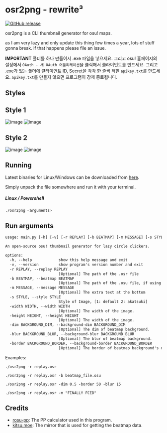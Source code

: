 # osr2png - rewrite³

[![GitHub release](https://img.shields.io/github/release/xjunko/osr2png.svg?style=for-the-badge&logo=github)](https://github.com/xjunko/osr2png/releases/latest)

osr2png is a CLI thumbnail generator for osu! maps.

as I am very lazy and only update this thing few times a year, lots of stuff gonna break. if that happens please file an issue.

**IMPORTANT**
폴더를 하나 만들어서 .exe 파일을 넣으세요.
그리고 osu! 홈페이지의 설정에서 `OAuth - 새 OAuth 어플리케이션`을 클릭해서 클라이언트를 만드세요.
그리고 .exe가 있는 폴더에 클라이언트 ID, Secret을 각각 한 줄씩 적힌 `apikey.txt`를 만드세요. 
`apikey.txt`를 만들지 않으면 프로그램이 강제 종료됩니다.


## Styles

## Style 1
![image](https://github.com/xjunko/osr2png/assets/44401509/98f06ad3-edf7-4998-a853-c4ed24941af3)
![image](https://github.com/xjunko/osr2png/assets/44401509/463729ef-d474-445a-93b1-d08824727f59)

## Style 2
![image](https://github.com/xjunko/osr2png/assets/44401509/d6066692-1c27-4356-b7f9-58b19b4b5e20)
![image](https://github.com/xjunko/osr2png/assets/44401509/8b548487-4ccd-4ba4-b7b4-10e700189878)


## Running

Latest binaries for Linux/Windows can be downloaded from [here](https://github.com/xjunko/osr2png/releases/latest).

Simply unpack the file somewhere and run it with your terminal.

##### Linux / Powershell

```bash
./osr2png <arguments>
```

## Run arguments

```txt
usage: main.py [-h] [-v] [-r REPLAY] [-b BEATMAP] [-m MESSAGE] [-s STYLE] [-width WIDTH] [-height HEIGHT] [-dim BACKGROUND_DIM] [-blur BACKGROUND_BLUR] [-border BACKGROUND_BORDER]

An open-source osu! thumbnail generator for lazy circle clickers.

options:
  -h, --help            show this help message and exit
  -v, --version         show program's version number and exit
  -r REPLAY, --replay REPLAY
                        [Optional] The path of the .osr file
  -b BEATMAP, --beatmap BEATMAP
                        [Optional] The path of the .osu file, if using a custom beatmap.
  -m MESSAGE, --message MESSAGE
                        [Optional] The extra text at the bottom
  -s STYLE, --style STYLE
                        Style of Image, [1: default 2: akatsuki]
  -width WIDTH, --width WIDTH
                        [Optional] The width of the image.
  -height HEIGHT, --height HEIGHT
                        [Optional] The width of the image.
  -dim BACKGROUND_DIM, --background-dim BACKGROUND_DIM
                        [Optional] The dim of beatmap background.
  -blur BACKGROUND_BLUR, --background-blur BACKGROUND_BLUR
                        [Optional] The blur of beatmap background.
  -border BACKGROUND_BORDER, --background-border BACKGROUND_BORDER
                        [Optional] The border of beatmap background's dim.
```

Examples:

```
./osr2png -r replay.osr

./osr2png -r replay.osr -b beatmap_file.osu

./osr2png -r replay.osr -dim 0.5 -border 50 -blur 15

./osr2png -r replay.osr -m "FINALLY FCED"
```

## Credits

- [rosu-pp](https://github.com/MaxOhn/rosu-pp): The PP calculator used in this program.
- [kitsu.moe](https://kitsu.moe/): The mirror that is used for getting the beatmap
  data.
